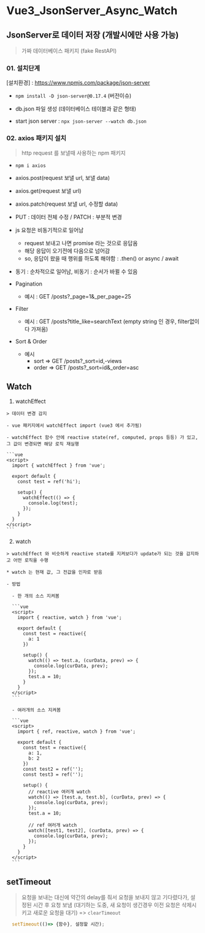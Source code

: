 # Vue3_JsonServer_Async_Watch

## JsonServer로 데이터 저장 (개발시에만 사용 가능)

> 가짜 데이터베이스 패키지 (fake RestAPI)

### 01. 설치단계

[설치환경] : https://www.npmjs.com/package/json-server

  - `npm install -D json-server@0.17.4` (버전이슈)

  - db.json 파일 생성 (데이터베이스 테이블과 같은 형태)

  - start json server : `npx json-server --watch db.json`

### 02. axios 패키지 설치

> http request 를 보낼때 사용하는 npm 패키지

  - `npm i axios`

* axios.post(request 보낼 url, 보낼 data)
* axios.get(request 보낼 url)
* axios.patch(request 보낼 url, 수정할 data)

* PUT : 데이터 전체 수정 / PATCH : 부분적 변경


* js 요청은 비동기적으로 일어남 
  - request 보내고 나면 promise 라는 것으로 응답옴
  - 해당 응답이 오기전에 다음으로 넘어감
  - so, 응답이 왔을 때 행위를 하도록 해야함 : .then() or async / await

* 동기 : 순차적으로 일어남, 비동기 : 순서가 바뀔 수 있음

* Pagination
  - 예시 : GET /posts?_page=1&_per_page=25

* Filter
  - 예시 : GET /posts?title_like=searchText
  (empty string 인 경우, filter없이 다 가져옴)

* Sort & Order
  - 예시
    - sort => GET /posts?_sort=id,-views
    - order => GET /posts?_sort=id&_order=asc

## Watch

  1. watchEffect

    > 데이터 변경 감지

    - vue 패키지에서 watchEffect import (vue3 에서 추가됨)

    - watchEffect 함수 안에 reactive state(ref, computed, props 등등) 가 있고, 그 값이 변경되면 해당 로직 재실행

    ```vue
    <script>
      import { watchEffect } from 'vue';

      export default {
        const test = ref('hi');

        setup() {
          watchEffect(() => {
            console.log(test);
          });
        }
      }
    </script>
    ```

  2. watch

    > watchEffect 와 비슷하게 reactive state를 지켜보다가 update가 되는 것을 감지하고 어떤 로직을 수행

    * watch 는 현재 값, 그 전값을 인자로 받음

    - 방법

      - 한 개의 소스 지켜봄

      ```vue
      <script>
        import { reactive, watch } from 'vue';

        export default {
          const test = reactive({
            a: 1
          })

          setup() {
            watch(() => test.a, (curData, prev) => {
              console.log(curData, prev);
            });
            test.a = 10;
          }
        }
      </script>
      ```

      - 여러개의 소스 지켜봄

      ```vue
      <script>
        import { ref, reactive, watch } from 'vue';

        export default {
          const test = reactive({
            a: 1,
            b: 2
          })
          const test2 = ref('');
          const test3 = ref('');

          setup() {
            // reactive 여러개 watch
            watch(() => [test.a, test.b], (curData, prev) => {
              console.log(curData, prev);
            });
            test.a = 10;

            // ref 여러개 watch
            watch([test1, test2], (curData, prev) => {
              console.log(curData, prev);
            });
          }
        }
      </script>
      ```

## setTimeout

> 요청을 보내는 대신에 약간의 delay를 줘서 요청을 보내지 않고 기다렸다가, 설정된 시간 후 요청 보냄
  (대기하는 도중, 새 요청이 생긴경우 이전 요청은 삭제시키고 새로운 요청을 대기) => `clearTimeout`

```js
  setTimeout(()=> {함수}, 설정할 시간);
```